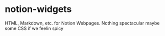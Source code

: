 # notion-widgets
HTML, Markdown, etc. for Notion Webpages. Nothing spectacular maybe some CSS if we feelin spicy
